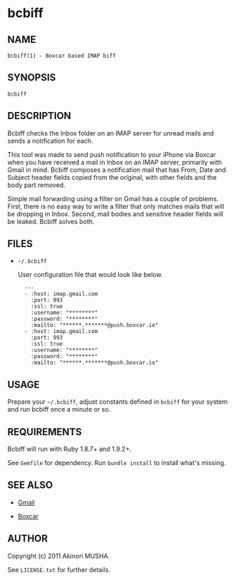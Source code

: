 # bcbiff

## NAME

`bcbiff(1) - Boxcar based IMAP biff`

## SYNOPSIS

`bcbiff`

## DESCRIPTION

Bcbiff checks the Inbox folder on an IMAP server for unread mails and
sends a notification for each.

This tool was made to send push notification to your iPhone via Boxcar
when you have received a mail in Inbox on an IMAP server, primarily
with Gmail in mind.  Bcbiff composes a notification mail that has
From, Date and Subject header fields copied from the original, with
other fields and the body part removed.

Simple mail forwarding using a filter on Gmail has a couple of
problems.  First, there is no easy way to write a filter that only
matches mails that will be dropping in Inbox.  Second, mail bodies and
sensitive header fields will be leaked.  Bcbiff solves both.

## FILES

* `~/.bcbiff`

    User configuration file that would look like below.

        ---
        - :host: imap.gmail.com
          :port: 993
          :ssl: true
          :username: "********"
          :password: "********"
          :mailto: "******.*******@push.boxcar.io"
        - :host: imap.gmail.com
          :port: 993
          :ssl: true
          :username: "********"
          :password: "********"
          :mailto: "******.*******@push.boxcar.io"

## USAGE

Prepare your `~/.bcbiff`, adjust constants defined in `bcbiff` for
your system and run bcbiff once a minute or so.

## REQUIREMENTS

Bcbiff will run with Ruby 1.8.7+ and 1.9.2+.

See `Gemfile` for dependency.  Run `bundle install` to install what's
missing.

## SEE ALSO

* [Gmail](https://mail.google.com/)

* [Boxcar](http://boxcar.io/)

## AUTHOR

Copyright (c) 2011 Akinori MUSHA.

See `LICENSE.txt` for further details.
